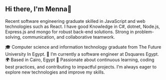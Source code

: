 ## Hi there, I'm Menna👋

Recent software engineering graduate skilled in JavaScript and web technologies such as React. I have good
Knowledge in C#, dotnet, Node.js, Express.js and mongo for robust back-end solutions. Strong in problem-solving, communication, and collaborative teamwork.

🎓 Computer science and information technology graduate from The Future University In Egypt.
🌱 I’m currently a software engineer at Dsquares Egypt.
🌍 Based in Cairo, Egypt
💁‍ Passionate about continuous learning, coding best practices, and contributing to impactful projects. I’m always eager to explore new technologies and improve my skills.
